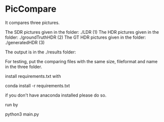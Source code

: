 # PicCompare
It compares three pictures.

The SDR pictures given in the folder: ./LDR (1)
The HDR pictures given in the folder: ./groundTruthHDR (2)
The GT HDR pictures given in the folder: ./generatedHDR (3)

The output is in the ./results folder:

For testing, put the comparing files with the same size, fileformat and name in the three folder.

install requirements.txt
with

conda install -r requirements.txt

if you don't have anaconda installed please do so.

run by

python3 main.py
